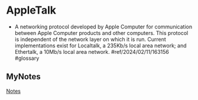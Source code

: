 # AppleTalk
- A networking protocol developed by Apple Computer for communication between Apple Computer products and other computers. This protocol is independent of the network layer on which it is run. Current implementations exist for Localtalk, a 235Kb/s local area network; and Ethertalk, a 10Mb/s local area network. #ref/2024/02/11/163156 #glossary
## MyNotes
[Notes](mynotes/appletalk-notes.md)
